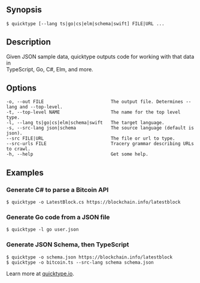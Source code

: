 ## Synopsis

```shell
$ quicktype [--lang ts|go|cs|elm|schema|swift] FILE|URL ... 
```

## Description

Given JSON sample data, quicktype outputs code for working with that data in  
TypeScript, Go, C#, Elm, and more.                                            

## Options

```
-o, --out FILE                         The output file. Determines --lang and --top-level. 
-t, --top-level NAME                   The name for the top level type.                    
-l, --lang ts|go|cs|elm|schema|swift   The target language.                                
-s, --src-lang json|schema             The source language (default is json).              
--src FILE|URL                         The file or url to type.
--src-urls FILE                        Tracery grammar describing URLs to crawl.                      
-h, --help                             Get some help.                                      
```

## Examples

### Generate C# to parse a Bitcoin API

```shell                              
$ quicktype -o LatestBlock.cs https://blockchain.info/latestblock 
```

### Generate Go code from a JSON file

```shell
$ quicktype -l go user.json                                       
```

### Generate JSON Schema, then TypeScript

```shell                         
$ quicktype -o schema.json https://blockchain.info/latestblock    
$ quicktype -o bitcoin.ts --src-lang schema schema.json           
```

Learn more at [quicktype.io](https://quicktype.io).
